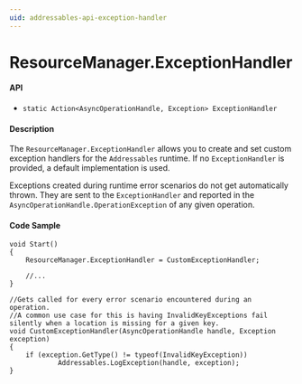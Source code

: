 ```yaml
---
uid: addressables-api-exception-handler
---
```

# ResourceManager.ExceptionHandler
#### API
- `static Action<AsyncOperationHandle, Exception> ExceptionHandler`

#### Description
The `ResourceManager.ExceptionHandler` allows you to create and set custom exception handlers for the `Addressables` runtime.  If no `ExceptionHandler` is provided, a default implementation is used.

Exceptions created during runtime error scenarios do not get automatically thrown.  They are sent to the `ExceptionHandler` and reported in the `AsyncOperationHandle.OperationException` of any given operation.

#### Code Sample
```
void Start()
{
    ResourceManager.ExceptionHandler = CustomExceptionHandler;
    
    //...
}

//Gets called for every error scenario encountered during an operation.
//A common use case for this is having InvalidKeyExceptions fail silently when a location is missing for a given key.
void CustomExceptionHandler(AsyncOperationHandle handle, Exception exception)
{
    if (exception.GetType() != typeof(InvalidKeyException))
            Addressables.LogException(handle, exception);
}
```